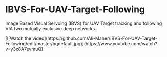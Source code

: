 # IBVS-For-UAV-Target-Following
Image Based Visual Servoing (IBVS) for UAV Target tracking and following VIA two mutually exclusive deep networks.
<p>
  [![Watch the video](https://github.com/Ali-Maher/IBVS-For-UAV-Target-Following/edit/master/hqdefault.jpg)](https://www.youtube.com/watch?v=y3x8A7evmuQ)
  
